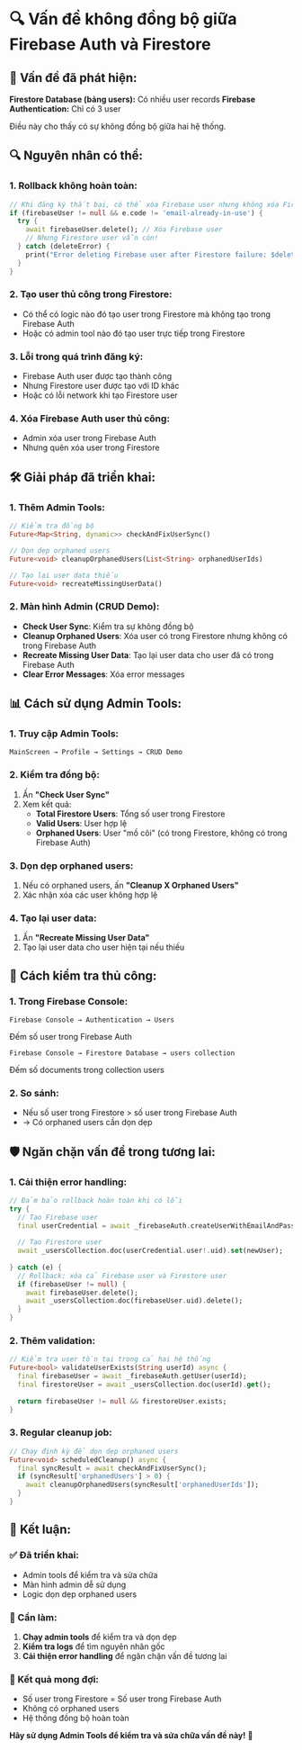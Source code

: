 # 🔍 Vấn đề không đồng bộ giữa Firebase Auth và Firestore

## 🚨 **Vấn đề đã phát hiện:**

**Firestore Database (bảng users):** Có nhiều user records
**Firebase Authentication:** Chỉ có 3 user

Điều này cho thấy có sự không đồng bộ giữa hai hệ thống.

## 🔍 **Nguyên nhân có thể:**

### **1. Rollback không hoàn toàn:**
```dart
// Khi đăng ký thất bại, có thể xóa Firebase user nhưng không xóa Firestore user
if (firebaseUser != null && e.code != 'email-already-in-use') {
  try {
    await firebaseUser.delete(); // Xóa Firebase user
    // Nhưng Firestore user vẫn còn!
  } catch (deleteError) {
    print("Error deleting Firebase user after Firestore failure: $deleteError");
  }
}
```

### **2. Tạo user thủ công trong Firestore:**
- Có thể có logic nào đó tạo user trong Firestore mà không tạo trong Firebase Auth
- Hoặc có admin tool nào đó tạo user trực tiếp trong Firestore

### **3. Lỗi trong quá trình đăng ký:**
- Firebase Auth user được tạo thành công
- Nhưng Firestore user được tạo với ID khác
- Hoặc có lỗi network khi tạo Firestore user

### **4. Xóa Firebase Auth user thủ công:**
- Admin xóa user trong Firebase Auth
- Nhưng quên xóa user trong Firestore

## 🛠️ **Giải pháp đã triển khai:**

### **1. Thêm Admin Tools:**
```dart
// Kiểm tra đồng bộ
Future<Map<String, dynamic>> checkAndFixUserSync()

// Dọn dẹp orphaned users
Future<void> cleanupOrphanedUsers(List<String> orphanedUserIds)

// Tạo lại user data thiếu
Future<void> recreateMissingUserData()
```

### **2. Màn hình Admin (CRUD Demo):**
- **Check User Sync**: Kiểm tra sự không đồng bộ
- **Cleanup Orphaned Users**: Xóa user có trong Firestore nhưng không có trong Firebase Auth
- **Recreate Missing User Data**: Tạo lại user data cho user đã có trong Firebase Auth
- **Clear Error Messages**: Xóa error messages

## 📊 **Cách sử dụng Admin Tools:**

### **1. Truy cập Admin Tools:**
```
MainScreen → Profile → Settings → CRUD Demo
```

### **2. Kiểm tra đồng bộ:**
1. Ấn **"Check User Sync"**
2. Xem kết quả:
   - **Total Firestore Users**: Tổng số user trong Firestore
   - **Valid Users**: User hợp lệ
   - **Orphaned Users**: User "mồ côi" (có trong Firestore, không có trong Firebase Auth)

### **3. Dọn dẹp orphaned users:**
1. Nếu có orphaned users, ấn **"Cleanup X Orphaned Users"**
2. Xác nhận xóa các user không hợp lệ

### **4. Tạo lại user data:**
1. Ấn **"Recreate Missing User Data"**
2. Tạo lại user data cho user hiện tại nếu thiếu

## 🔧 **Cách kiểm tra thủ công:**

### **1. Trong Firebase Console:**
```
Firebase Console → Authentication → Users
```
Đếm số user trong Firebase Auth

```
Firebase Console → Firestore Database → users collection
```
Đếm số documents trong collection users

### **2. So sánh:**
- Nếu số user trong Firestore > số user trong Firebase Auth
- → Có orphaned users cần dọn dẹp

## 🛡️ **Ngăn chặn vấn đề trong tương lai:**

### **1. Cải thiện error handling:**
```dart
// Đảm bảo rollback hoàn toàn khi có lỗi
try {
  // Tạo Firebase user
  final userCredential = await _firebaseAuth.createUserWithEmailAndPassword(...);
  
  // Tạo Firestore user
  await _usersCollection.doc(userCredential.user!.uid).set(newUser);
  
} catch (e) {
  // Rollback: xóa cả Firebase user và Firestore user
  if (firebaseUser != null) {
    await firebaseUser.delete();
    await _usersCollection.doc(firebaseUser.uid).delete();
  }
}
```

### **2. Thêm validation:**
```dart
// Kiểm tra user tồn tại trong cả hai hệ thống
Future<bool> validateUserExists(String userId) async {
  final firebaseUser = await _firebaseAuth.getUser(userId);
  final firestoreUser = await _usersCollection.doc(userId).get();
  
  return firebaseUser != null && firestoreUser.exists;
}
```

### **3. Regular cleanup job:**
```dart
// Chạy định kỳ để dọn dẹp orphaned users
Future<void> scheduledCleanup() async {
  final syncResult = await checkAndFixUserSync();
  if (syncResult['orphanedUsers'] > 0) {
    await cleanupOrphanedUsers(syncResult['orphanedUserIds']);
  }
}
```

## 📝 **Kết luận:**

### **✅ Đã triển khai:**
- Admin tools để kiểm tra và sửa chữa
- Màn hình admin dễ sử dụng
- Logic dọn dẹp orphaned users

### **🔧 Cần làm:**
1. **Chạy admin tools** để kiểm tra và dọn dẹp
2. **Kiểm tra logs** để tìm nguyên nhân gốc
3. **Cải thiện error handling** để ngăn chặn vấn đề tương lai

### **🎯 Kết quả mong đợi:**
- Số user trong Firestore = Số user trong Firebase Auth
- Không có orphaned users
- Hệ thống đồng bộ hoàn toàn

**Hãy sử dụng Admin Tools để kiểm tra và sửa chữa vấn đề này!** 🚀
